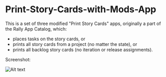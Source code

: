 Print-Story-Cards-with-Mods-App
================================

This is a set of three modified "Print Story Cards" apps, originally a part of the Rally App Catalog, which:
- places tasks on the story cards, or
- prints all story cards from a project (no matter the state), or
- prints all backlog story cards (no iteration or release assignments).

Screenshot:<P>
![Alt text](https://github.com/jkrooswyk/Print-Story-Cards-with-Tasks-App/raw/master/Screenshot_PrintStoryCardswithTasks.png)

